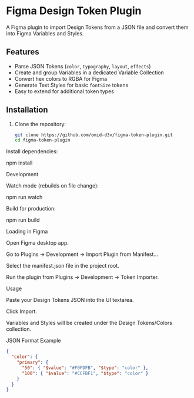 

# Figma Design Token Plugin

A Figma plugin to import Design Tokens from a JSON file and convert them into Figma Variables and Styles.

## Features

- Parse JSON Tokens (`color`, `typography`, `layout`, `effects`)
- Create and group Variables in a dedicated Variable Collection
- Convert hex colors to RGBA for Figma
- Generate Text Styles for basic `fontSize` tokens
- Easy to extend for additional token types

## Installation

1. Clone the repository:
   ```bash
   git clone https://github.com/omid-d3v/figma-token-plugin.git
   cd figma-token-plugin

Install dependencies:

npm install

Development

Watch mode (rebuilds on file change):

npm run watch

Build for production:

npm run build

Loading in Figma

Open Figma desktop app.

Go to Plugins → Development → Import Plugin from Manifest...

Select the manifest.json file in the project root.

Run the plugin from Plugins → Development → Token Importer.

Usage

Paste your Design Tokens JSON into the UI textarea.

Click Import.

Variables and Styles will be created under the Design Tokens/Colors collection.

JSON Format Example
```json
{
  "color": {
    "primary": {
      "50": { "$value": "#F0FDFB", "$type": "color" },
      "100": { "$value": "#CCFBF1", "$type": "color" }
    }
  }
}

